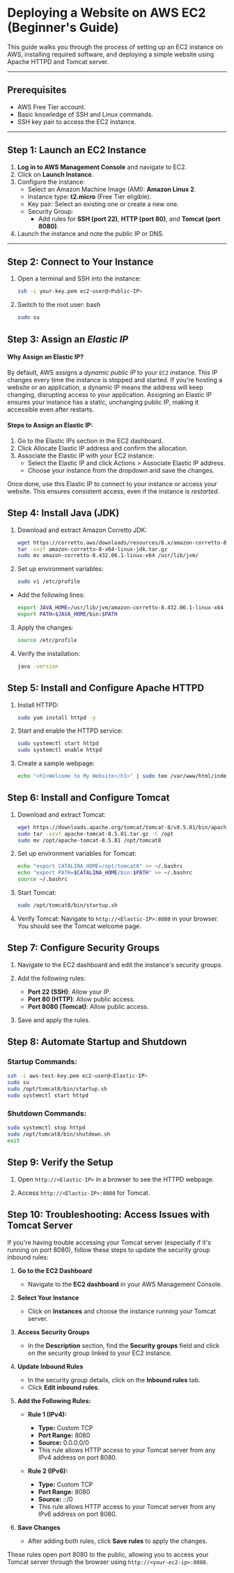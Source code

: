 # Deploying a Website on AWS EC2 (Beginner's Guide)

This guide walks you through the process of setting up an EC2 instance on AWS, installing required software, and deploying a simple website using Apache HTTPD and Tomcat server. 

---

## Prerequisites
- AWS Free Tier account.
- Basic knowledge of SSH and Linux commands.
- SSH key pair to access the EC2 instance.

---

## Step 1: Launch an EC2 Instance
1. **Log in to AWS Management Console** and navigate to EC2.
2. Click on **Launch Instance**.
3. Configure the instance:
   - Select an Amazon Machine Image (AMI): **Amazon Linux 2**.
   - Instance type: **t2.micro** (Free Tier eligible).
   - Key pair: Select an existing one or create a new one.
   - Security Group:
     - Add rules for **SSH (port 22)**, **HTTP (port 80)**, and **Tomcat (port 8080)**.
4. Launch the instance and note the public IP or DNS.

---

## Step 2: Connect to Your Instance
1. Open a terminal and SSH into the instance:
   
   ```bash
   ssh -i your-key.pem ec2-user@<Public-IP>
   ```
2. Switch to the root user:
bash
   
   ```bash
   sudo su
   ```

## Step 3: Assign an *Elastic IP*
#### Why Assign an Elastic IP?
By default, AWS assigns a *dynamic public IP* to your `EC2` instance. This IP changes every time the instance is stopped and started. If you're hosting a website or an application, a dynamic IP means the address will keep changing, disrupting access to your application. Assigning an Elastic IP ensures your instance has a static, unchanging public IP, making it accessible even after restarts.

#### Steps to Assign an Elastic IP:
1. Go to the Elastic IPs section in the EC2 dashboard.
2. Click Allocate Elastic IP address and confirm the allocation.
3. Associate the Elastic IP with your EC2 instance:
   - Select the Elastic IP and click Actions > Associate Elastic IP address.
   - Choose your instance from the dropdown and save the changes.

Once done, use this Elastic IP to connect to your instance or access your website. This ensures consistent access, even if the instance is *restarted*.

## Step 4: Install Java (JDK)

1. Download and extract Amazon Corretto JDK:
   ```bash
   wget https://corretto.aws/downloads/resources/8.x/amazon-corretto-8-x64-linux-jdk.tar.gz
   tar -xvzf amazon-corretto-8-x64-linux-jdk.tar.gz
   sudo mv amazon-corretto-8.432.06.1-linux-x64 /usr/lib/jvm/
   ```

2. Set up environment variables:
   
   ```bash
   sudo vi /etc/profile
   ```

- Add the following lines:
   ```bash
   export JAVA_HOME=/usr/lib/jvm/amazon-corretto-8.432.06.1-linux-x64
   export PATH=$JAVA_HOME/bin:$PATH
   ```

3. Apply the changes:

   ```bash
   source /etc/profile
   ```

4. Verify the installation:

   ```bash
   java -version
   ```

## Step 5: Install and Configure Apache HTTPD

1. Install HTTPD:

   ```bash
   sudo yum install httpd -y
   ```
2. Start and enable the HTTPD service:

   ```bash
   sudo systemctl start httpd
   sudo systemctl enable httpd
   ```

3. Create a sample webpage:
   ```bash
   echo "<h1>Welcome to My Website</h1>" | sudo tee /var/www/html/index.html
   ```

## Step 6: Install and Configure Tomcat
1. Download and extract Tomcat:
   ```bash
   wget https://downloads.apache.org/tomcat/tomcat-8/v8.5.81/bin/apache-tomcat-8.5.81.tar.gz
   sudo tar -xzvf apache-tomcat-8.5.81.tar.gz -C /opt
   sudo mv /opt/apache-tomcat-8.5.81 /opt/tomcat8
   ```

2. Set up environment variables for Tomcat:
   ```bash
   echo "export CATALINA_HOME=/opt/tomcat8" >> ~/.bashrc
   echo "export PATH=$CATALINA_HOME/bin:$PATH" >> ~/.bashrc
   source ~/.bashrc
   ```

3. Start Tomcat:
   ```bash
   sudo /opt/tomcat8/bin/startup.sh
   ```

4. Verify Tomcat: Navigate to `http://<Elastic-IP>:8080` in your browser. You should see the Tomcat welcome page.

## Step 7: Configure Security Groups

1. Navigate to the EC2 dashboard and edit the instance's security groups.

2. Add the following rules:
   - **Port 22 (SSH)**: Allow your IP.
   - **Port 80 (HTTP)**: Allow public access.
   - **Port 8080 (Tomcat)**: Allow public access.

3. Save and apply the rules.

## Step 8: Automate Startup and Shutdown

### Startup Commands:

   ```bash
   ssh -i aws-test-key.pem ec2-user@<Elastic-IP>
   sudo su
   sudo /opt/tomcat8/bin/startup.sh
   sudo systemctl start httpd
   ```

### Shutdown Commands:

   ```bash
   sudo systemctl stop httpd
   sudo /opt/tomcat8/bin/shutdown.sh
   exit
   ```

## Step 9: Verify the Setup

1. Open `http://<Elastic-IP>` in a browser to see the HTTPD webpage.

2. Access `http://<Elastic-IP>:8080` for Tomcat.

## Step 10: Troubleshooting: Access Issues with Tomcat Server

If you're having trouble accessing your Tomcat server (especially if it's running on port 8080), follow these steps to update the security group inbound rules:

1. **Go to the EC2 Dashboard**  
   - Navigate to the **EC2 dashboard** in your AWS Management Console.
   
2. **Select Your Instance**  
   - Click on **Instances** and choose the instance running your Tomcat server.

3. **Access Security Groups**  
   - In the **Description** section, find the **Security groups** field and click on the security group linked to your EC2 instance.

4. **Update Inbound Rules**  
   - In the security group details, click on the **Inbound rules** tab.
   - Click **Edit inbound rules**.

5. **Add the Following Rules:**

   - **Rule 1 (IPv4):**  
     - **Type:** Custom TCP  
     - **Port Range:** 8080  
     - **Source:** 0.0.0.0/0  
     - This rule allows HTTP access to your Tomcat server from any IPv4 address on port 8080.
   
   - **Rule 2 (IPv6):**  
     - **Type:** Custom TCP  
     - **Port Range:** 8080  
     - **Source:** ::/0  
     - This rule allows HTTP access to your Tomcat server from any IPv6 address on port 8080.

6. **Save Changes**  
   - After adding both rules, click **Save rules** to apply the changes.

These rules open port 8080 to the public, allowing you to access your Tomcat server through the browser using `http://<your-ec2-ip>:8080`.


